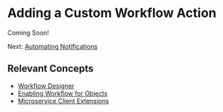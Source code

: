 # Adding a Custom Workflow Action

Coming Soon!

<!--
Delectable Bonsai needs to implement a workflow for reviewing application approvals and rejections. The `applicationState` field has a bunch of possible values (e.g., open, underReview, onHold, withdrawn, denied, approved). By default, every state value should be directed to the `approved` node in the workflow except for when the `applicationState` field is set to 'denied' or 'approved'. In this case, the workflow should lead to a single-approval workflow.

The action needs to check the entry for specific field value and lead to one transition or another depending on that value.

[]()

## Deploying the Workflow Process XML

Use the Batch client extension.

## Deploying the Custom Workflow Action

Use the Workflow Action client extension.

## Enabling the Workflow for Distributor Application

Enable the workflow via the Liferay UI.

-->

Next: [Automating Notifications](./automating-notifications.md)

## Relevant Concepts

* [Workflow Designer](https://learn.liferay.com/web/guest/w/dxp/process-automation/workflow/designing-and-managing-workflows/workflow-designer/workflow-designer-overview)
* [Enabling Workflow for Objects](https://learn.liferay.com/web/guest/w/dxp/building-applications/objects/enabling-workflows-for-objects)
* [Microservice Client Extensions](https://learn.liferay.com/web/guest/w/dxp/building-applications/client-extensions/microservice-client-extensions)
